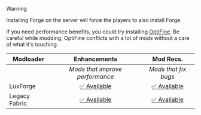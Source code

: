 > [!WARNING]
> Installing Forge on the server will force the players to also install Forge.
>
> If you need performance benefits, you could try installing [OptiFine](https://www.optifine.net/adloadx.php?f=OptiFine_1.6.4_HD_U_C4.jar.). Be careful while modding, OptiFine conflicts with a lot of mods without a care of what it's touching.

| Modloader | Enhancements | Mod Recs. |
| --- | :---: | :---: | 
| | *Mods that improve performance* | *Mods that fix bugs* | 
| LuxForge | [✅ Available](forge/optimizations.md) | [✅ Available](forge/fixes.md) |
| Legacy Fabric | [✅ Available](legacy/optimizations.md) | [✅ Available](legacy/fixes.md) |